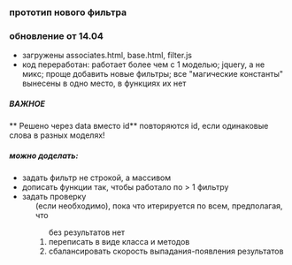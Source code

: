 ### прототип нового фильтра
### обновление от 14.04
- загружены associates.html, base.html, filter.js
- код переработан: работает более чем с 1 моделью; jquery, а не микс; проще добавить новые фильтры; все "магические константы" вынесены в одно место, в функциях их нет

##### ВАЖНОЕ
** Решено через data вместо id** повторяются id, если одинаковые слова в разных моделях!  

##### можно доделать:
- задать фильтр не строкой, а массивом
- дописать функции так, чтобы работало по > 1 фильтру
- задать проверку <ol> (если необходимо), пока что итерируется по всем, предполагая, что <ol> без результатов нет
- переписать в виде класса и методов
- сбалансировать скорость выпадания-появления результатов
